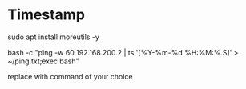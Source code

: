 
# Timestamp

sudo apt install moreutils -y


bash -c "ping -w 60 192.168.200.2 | ts '[%Y-%m-%d %H:%M:%.S]' > ~/ping.txt;exec bash"


replace <ping> with command of your choice
